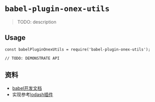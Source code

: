 # `babel-plugin-onex-utils`

> TODO: description

## Usage

```
const babelPluginOnexUtils = require('babel-plugin-onex-utils');

// TODO: DEMONSTRATE API
```

## 资料
* [babel开发文档](https://github.com/jamiebuilds/babel-handbook/blob/master/translations/zh-Hans/plugin-handbook.md)
* 实现参考[lodash插件](https://github.com/lodash/babel-plugin-lodash)


